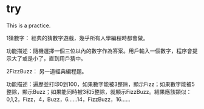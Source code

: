 # try
This is a practice.

1猜數字：
經典的猜數字遊戲，幾乎所有人學編程時都會做。

功能描述：隨機選擇一個三位以內的數字作為答案。用戶輸入一個數字，程序會提示大了或是小了，直到用戶猜中。

2FizzBuzz：
另一道經典編程題。

功能描述：遍歷並打印0到100，如果數字能被3整除，顯示Fizz；如果數字能被5整除，顯示Buzz；如果能同時被3和5整除，就顯示FizzBu​​zz。結果應該類似：0,1,2，Fizz，4，Buzz，6……14，FizzBuzz，16……
